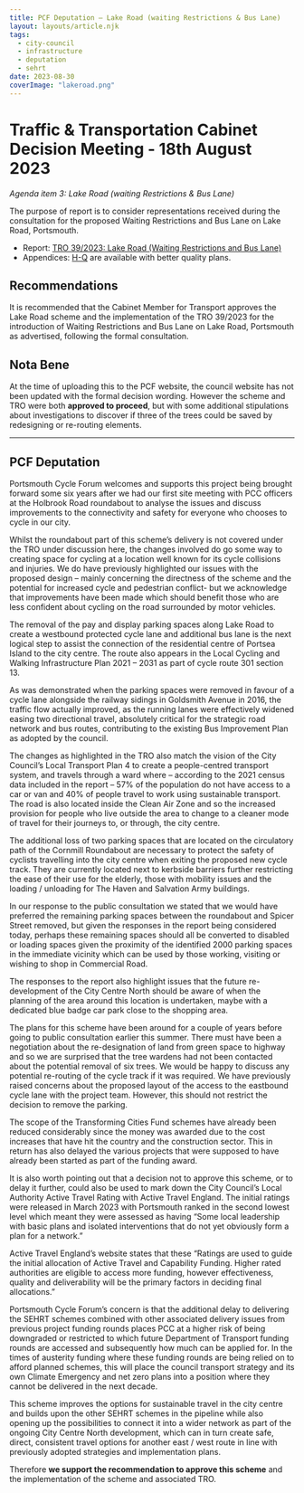 ```yaml
---
title: PCF Deputation – Lake Road (waiting Restrictions & Bus Lane)
layout: layouts/article.njk
tags:
  - city-council
  - infrastructure
  - deputation
  - sehrt
date: 2023-08-30
coverImage: "lakeroad.png"
---
```


# Traffic & Transportation Cabinet Decision Meeting - 18th August 2023

_Agenda item 3: Lake Road (waiting Restrictions & Bus Lane)_

The purpose of report is to consider representations received during the consultation for the proposed Waiting Restrictions and Bus Lane on Lake Road, Portsmouth.

* Report: [TRO 39/2023: Lake Road (Waiting Restrictions and Bus Lane)](https://democracy.portsmouth.gov.uk/documents/s47384/SEHRT%20Lake%20Road%20TRO%2039%20Waiting%20Restrictions%20and%20Bus%20Lane.pdf)
* Appendices: [H-Q](https://democracy.portsmouth.gov.uk/mgAi.aspx?ID=22315#mgDocuments) are available with better quality plans.

## Recommendations

It is recommended that the Cabinet Member for Transport approves the Lake Road scheme and the implementation of the TRO 39/2023 for the introduction of Waiting Restrictions and Bus Lane on Lake Road, Portsmouth as advertised, following the formal consultation.

## Nota Bene

At the time of uploading this to the PCF website, the council website has not been updated with the formal decision wording.  However the scheme and TRO were both **approved to proceed**, but with some additional stipulations about investigations to discover if three of the trees could be saved by redesigning or re-routing elements.

---

## PCF Deputation

Portsmouth Cycle Forum welcomes and supports this project being brought forward some six years after we had our first site meeting with PCC officers at the Holbrook Road roundabout to analyse the issues and discuss improvements to the connectivity and safety for everyone who chooses  to cycle in our city.

Whilst the roundabout part of this scheme’s delivery is not covered under the TRO under discussion here, the changes involved do go some way to creating space for cycling at a location well known for its cycle collisions and injuries. We do have previously highlighted our issues with the proposed design – mainly concerning the directness of the scheme and the potential for increased cycle and pedestrian conflict- but we acknowledge that improvements have been made which should benefit those who are less confident about cycling on the road surrounded by motor vehicles.

The removal of the pay and display parking spaces along Lake Road to create a westbound protected cycle lane and additional bus lane is the next logical step to assist the connection of the residential centre of Portsea Island to the city centre.  The route also appears in the Local Cycling and Walking Infrastructure Plan 2021 – 2031 as part of cycle route 301 section 13.

As was demonstrated when the parking spaces were removed in favour of a cycle lane alongside the railway sidings in Goldsmith Avenue in 2016, the traffic flow actually improved, as the running lanes were effectively widened easing two directional travel, absolutely critical for the strategic road network and bus routes, contributing to the existing Bus Improvement Plan as adopted by the council.

The changes as highlighted in the TRO also match the vision of the City Council’s Local Transport Plan 4 to create a people-centred transport system, and travels through a ward where – according to the 2021 census data included in the report – 57% of the population do not have access to a car or van and 40% of people travel to work using sustainable transport.  The road is also located inside the Clean Air Zone and so the increased provision for people who live outside the area to change to a cleaner mode of travel for their journeys to, or through, the city centre.

The additional loss of two parking spaces that are located on the circulatory path of the Cornmill Roundabout are necessary to protect the safety of cyclists travelling into the city centre when exiting the proposed new cycle track.  They are currently located next to kerbside barriers further restricting the ease of their use for the elderly, those with mobility issues and the loading / unloading for The Haven and Salvation Army buildings.

In our response to the public consultation we stated that we would have preferred the remaining parking spaces between the roundabout and Spicer Street removed, but given the responses in the report being considered today, perhaps these remaining spaces should all be converted to disabled or loading spaces given the proximity of the identified 2000 parking spaces in the immediate vicinity which can be used by those working, visiting or wishing to shop in Commercial Road.

The responses to the report also highlight issues that the future re-development of the City Centre North should be aware of when the planning of the area around this location is undertaken, maybe with a dedicated blue badge car park close to the shopping area.

The plans for this scheme have been around for a couple of years before going to public consultation earlier this summer. There must have been a negotiation about the re-designation of land from green space to highway and so we are surprised that the tree wardens had not been contacted about the potential removal of six trees. We would be happy to discuss any potential re-routing of the cycle track if it was required. We have previously raised concerns about the proposed layout of the access to the eastbound cycle lane with the project team. However, this should not restrict the decision to remove the parking.

The scope of the Transforming Cities Fund schemes have already been reduced considerably since the money was awarded due to the cost increases that have hit the country and the construction sector. This in return has also delayed the various projects that were supposed to have already been started as part of the funding award.

It is also worth pointing out that a decision not to approve this scheme, or to delay it further, could also be used to mark down the City Council’s Local Authority Active Travel Rating with Active Travel England. The initial ratings were released in March 2023 with Portsmouth ranked in the second lowest level which meant they were assessed as having “Some local leadership with basic plans and isolated interventions that do not yet obviously form a plan for a network.”  

Active Travel England’s website states that these “Ratings are used to guide the initial allocation of Active Travel and Capability Funding. Higher rated authorities are eligible to access more funding, however effectiveness, quality and deliverability will be the primary factors in deciding final allocations.”

Portsmouth Cycle Forum’s concern is that the additional delay to delivering the SEHRT schemes combined with other associated delivery issues from previous project funding rounds places PCC at a higher risk of being downgraded or restricted to which future Department of Transport funding rounds are accessed and subsequently how much can be applied for.  In the times of austerity funding where these funding rounds are being relied on to afford planned schemes, this will place the council transport strategy and its own Climate Emergency and net zero plans into a position where they cannot be delivered in the next decade.

This scheme improves the options for sustainable travel in the city centre and builds upon the other SEHRT schemes in the pipeline while also opening up the possibilities to connect it into a wider network as part of the ongoing City Centre North development, which can in turn create safe, direct, consistent travel options for another east / west route in line with previously adopted strategies and implementation plans.

Therefore **we support the recommendation to approve this scheme** and the implementation of the scheme and associated TRO.  

